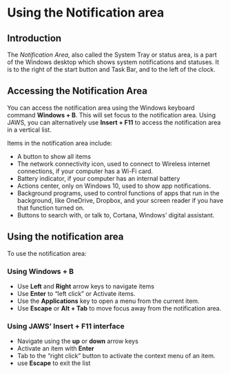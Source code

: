 Using the Notification area
=====================================

Introduction
------------

The *Notification Area*, also called the System Tray or status area, is
a part of the Windows desktop which shows system notifications and
statuses. It is to the right of the start button and Task Bar, and to
the left of the clock.

Accessing the Notification Area
-------------------------------

You can access the notification area using the Windows keyboard command
**Windows + B**. This will set focus to the notification area. Using
JAWS, you can alternatively use **Insert + F11** to access the
notification area in a vertical list.

Items in the notification area include:

- A button to show all items
- The network connectivity icon, used to connect to Wireless internet
    connections, if your computer has a Wi-Fi card.
- Battery indicator, if your computer has an internal battery
- Actions center, only on Windows 10, used to show app notifications.
- Background programs, used to control functions of apps that run in
    the background, like OneDrive, Dropbox, and your screen reader if
    you have that function turned on.
- Buttons to search with, or talk to, Cortana, Windows’ digital
    assistant.

Using the notification area
---------------------------

To use the notification area:

### Using **Windows + B**

- Use **Left** and **Right** arrow keys to navigate items
- Use **Enter** to “left click” or Activate items.
- Use the **Applications** key to open a menu from the current item.
- Use **Escape** or **Alt + Tab** to move focus away from the
    notification area.

### Using JAWS’ **Insert + F11** interface

- Navigate using the **up** or **down** arrow keys
- Activate an item with **Enter**
- Tab to the “right click” button to activate the context menu of an
    item.
- use **Escape** to exit the list
